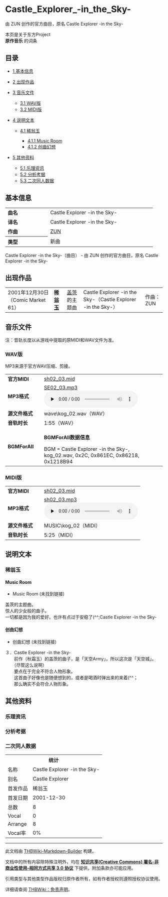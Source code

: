 # Castle_Explorer_-in_the_Sky-

<!-- source html: G:\repos\THBWiki-Markdown-Builder\THBWikiMarkdown\Temp\main\0\06\ns0%3ACastle_Explorer_-in_the_Sky-.html -->

由 ZUN 创作的官方曲目，原名 Castle Explorer -in the Sky-

本页是关于东方Project  
 **原作音乐** 的词条

## 目录

- [1 基本信息](#基本信息)
- [2 出现作品](#出现作品)
- [3 音乐文件](#音乐文件)

  - [3.1 WAV版](#WAV版)
  - [3.2 MIDI版](#MIDI版)



- [4 说明文本](#说明文本)

  - [4.1 稀翁玉](#稀翁玉)

    - [4.1.1 Music Room](#Music_Room)
    - [4.1.2 创曲幻想](#创曲幻想)






- [5 其他资料](#其他资料)

  - [5.1 乐理资讯](#乐理资讯)
  - [5.2 分析考据](#分析考据)
  - [5.3 二次同人数据](#二次同人数据)








## 基本信息

<table><tbody><tr><td style="width:120px"><b>曲名</b></td><td style="width:320px">Castle Explorer -in the Sky-</td></tr><tr><td><b>译名</b></td><td>Castle Explorer -in the Sky-</td></tr><tr><td><b>作曲</b></td><td><a href="./ZUN.md" title="ZUN">ZUN</a></td></tr><tr><th style="text-align: left;"><b>类型</b></th><td>新曲</td></tr></tbody></table>

Castle Explorer -in the Sky-（曲目） - 由 ZUN 创作的官方曲目，原名 Castle Explorer -in the Sky-

## 出现作品

<table>
<tbody><tr><td>2001年12月30日（Comic Market 61）</td><td><b><a href="./稀翁玉.md" title="稀翁玉">稀翁玉</a></b></td><td><a href="./盖茨.md" title="盖茨">盖茨</a>的主题曲</td><td style="padding-left:5px;">Castle Explorer -in the Sky-（Castle Explorer -in the Sky-）</td><td style="padding-left:10px;">作曲：ZUN</td></tr>
</tbody></table>



## 音乐文件
  
注：音轨长度以从游戏中提取的原MIDI和WAV文件为准。
  


### WAV版
  
MP3来源于官方WAV压缩、剪接。
  


<table><tbody><tr class="mw-empty-elt"></tr><tr><td width="100"><b>官方MIDI</b></td><td><a href="./文件-sh02_03.mid.md" title="文件:sh02 03.mid">sh02_03.mid</a></td></tr><tr><td><b>MP3格式</b></td><td><a href="./文件-SE02_03.mp3.md" title="文件:SE02 03.mp3">SE02_03.mp3</a><br><audio src="https://upload.thwiki.cc/3/3c/SE02_03.mp3" loop="" controls="" preload="none"></audio></td></tr><tr><td><b>源文件格式</b></td><td>wave\kog_02.wav（WAV）</td></tr><tr><td><b>音轨时长</b></td><td>1:55（WAV）</td></tr><tr><td><b>BGMForAll</b></td><td><div class="mw-collapsible mw-collapsed">
<p><b>BGMForAll数据信息</b>
</p>
<div class="mw-collapsible-content">BGM = Castle Explorer -in the Sky-, kog_02.wav, 0x2C, 0x861EC, 0x86218, 0x1218B94</div>
</div>
</td></tr></tbody></table>



### MIDI版

<table><tbody><tr class="mw-empty-elt"></tr><tr><td width="100"><b>官方MIDI</b></td><td><a href="./文件-sh02_03.mid.md" title="文件:sh02 03.mid">sh02_03.mid</a></td></tr><tr><td><b>MP3格式</b></td><td><a href="./文件-sh02_03.mp3.md" title="文件:sh02 03.mp3">sh02_03.mp3</a><br><audio src="https://upload.thwiki.cc/8/8b/sh02_03.mp3" loop="" controls="" preload="none"></audio></td></tr><tr><td><b>源文件格式</b></td><td>MUSIC\kog_02（MIDI）</td></tr><tr><td><b>音轨时长</b></td><td>5:25（MIDI）</td></tr></tbody></table>



## 说明文本

### 稀翁玉

#### Music Room
- Music Room (未找到链接)

盖茨的主题曲。  
惊人的少女般的曲子。  
一切都是因为我的爱好。也许有点过于安稳了(^^;Castle Explorer -in the Sky-

#### 创曲幻想
- 创曲幻想 (未找到链接)

３．Castle Explorer -in the Sky-  
　　前作（秋霜玉）的盖茨的曲子，是「天空Army」，所以这次是「天空城」。  
　　（尽管这么说啊）  
　　要点在于完全不符合人物形象。  
　　这首曲子好像也是随便想到的，或者是喝酒时弹出来的来着(^^；  
　　那么确实不会符合人物形象。

## 其他资料

### 乐理资讯

### 分析考据

### 二次同人数据

<table><tbody><tr><th colspan="2">统计</th></tr>
<tr><td>名称</td><td>Castle Explorer -in the Sky-</td></tr>
<tr><td>别名</td><td>Castle Explorer</td></tr>
<tr><td>首发作品</td><td>稀翁玉</td></tr>
<tr><td>首发日期</td><td>2001-12-30</td></tr>
<tr><td>总数</td><td>8</td></tr>
<tr><td>Vocal</td><td>0</td></tr>
<tr><td>Arrange</td><td>8</td></tr>
<tr><td>Vocal率</td><td>0%</td></tr>
</tbody></table>




  
  

  





---

此文档由 [THBWiki-Markdown-Builder](https://github.com/Delsin-Yu/THBWiki-Markdown-Builder) 构建。

文档中的所有内容除特殊注明外，均在 [**知识共享(Creative Commons) 署名-非商业性使用-相同方式共享 3.0 协议**](https://creativecommons.org/licenses/by-sa/3.0/deed.zh-hans) 下提供，附加条款亦可能应用。

引用类型与其他类型作品版权归原作者所有，如有作者授权则遵照授权协议使用。

详细请查阅 [THBWiki：免责声明](https://thbwiki.cc/THBWiki:%E5%85%8D%E8%B4%A3%E5%A3%B0%E6%98%8E)。

